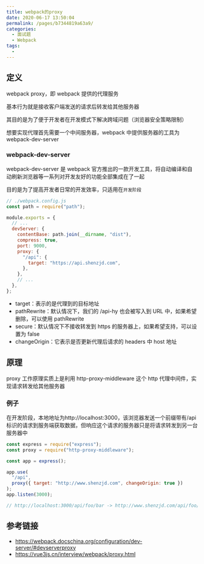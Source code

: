 ```yaml
---
title: webpack的proxy
date: 2020-06-17 13:50:04
permalink: /pages/b7344819a63a9/
categories:
  - 面试题
  - Webpack
tags:
  -
---
```


## 定义

webpack proxy，即 webpack 提供的代理服务

基本行为就是接收客户端发送的请求后转发给其他服务器

其目的是为了便于开发者在开发模式下解决跨域问题（浏览器安全策略限制）

想要实现代理首先需要一个中间服务器，webpack 中提供服务器的工具为 webpack-dev-server

<!-- more -->

### webpack-dev-server

webpack-dev-server 是 webpack 官方推出的一款开发工具，将自动编译和自动刷新浏览器等一系列对开发友好的功能全部集成在了一起

目的是为了提高开发者日常的开发效率，只适用在`开发阶段`

```js
// ./webpack.config.js
const path = require("path");

module.exports = {
  // ...
  devServer: {
    contentBase: path.join(__dirname, "dist"),
    compress: true,
    port: 9000,
    proxy: {
      "/api": {
        target: "https://api.shenzjd.com",
      },
    },
    // ...
  },
};
```

- target：表示的是代理到的目标地址
- pathRewrite：默认情况下，我们的 /api-hy 也会被写入到 URL 中，如果希望删除，可以使用 pathRewrite
- secure：默认情况下不接收转发到 https 的服务器上，如果希望支持，可以设置为 false
- changeOrigin：它表示是否更新代理后请求的 headers 中 host 地址

## 原理

proxy 工作原理实质上是利用 http-proxy-middleware 这个 http 代理中间件，实现请求转发给其他服务器

### 例子

在开发阶段，本地地址为http://localhost:3000，该浏览器发送一个前缀带有/api标识的请求到服务端获取数据，但响应这个请求的服务器只是将请求转发到另一台服务器中

```js
const express = require("express");
const proxy = require("http-proxy-middleware");

const app = express();

app.use(
  "/api",
  proxy({ target: "http://www.shenzjd.com", changeOrigin: true })
);
app.listen(3000);

// http://localhost:3000/api/foo/bar -> http://www.shenzjd.com/api/foo/bar
```

## 参考链接

- <https://webpack.docschina.org/configuration/dev-server/#devserverproxy>
- <https://vue3js.cn/interview/webpack/proxy.html>
